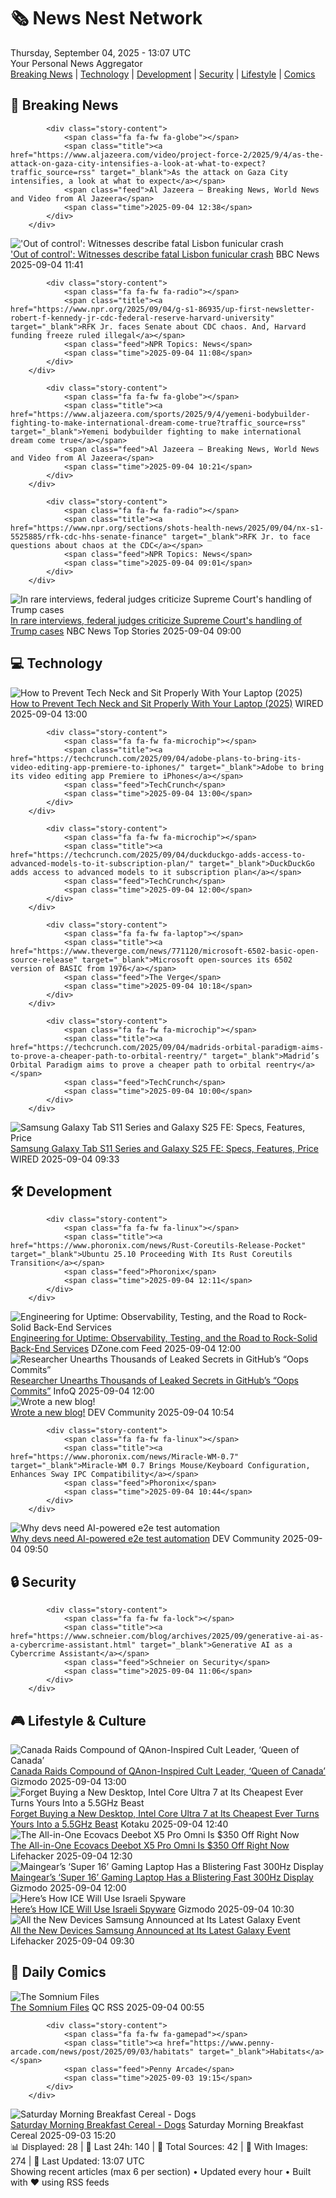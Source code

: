 <!-- Processing 54 RSS feeds at 2025-09-04 13:07:14 UTC -->
<!-- Processing: Penny Arcade -->
<!-- Processing: Poorly Drawn Lines -->
<!-- Processing: Garfield -->
<!-- Processing: Cyanide & Happiness -->
<!-- Processing: Questionable Content -->
<!-- Processing: Dinosaur Comics -->
<!-- Processing: Al Jazeera Breaking News -->
<!-- Processing: NPR News -->
<!-- Processing: CBC News -->
<!-- Error processing https://rss.cbc.ca/lineup/topstories.xml: The read operation timed out -->
<!-- Processing: Reuters Top News -->
<!-- Processing: Reuters World News -->
<!-- Processing: Associated Press Breaking -->
<!-- Processing: NBC News Breaking -->
<!-- Processing: TechCrunch -->
<!-- Processing: O'Reilly Radar -->
<!-- Processing: WIRED -->
<!-- Processing: Lobsters Python -->
<!-- Processing: StackOverflow Blog -->
<!-- Processing: Phoronix Linux News -->
<!-- Processing: It's FOSS -->
<!-- Error processing https://itsfoss.com/rss/: The read operation timed out -->
<!-- Processing: Red Hat Blog -->
<!-- Processing: Ubuntu Blog -->
<!-- Processing: InfoQ -->
<!-- Processing: DZone -->
<!-- Processing: Martin Fowler -->
<!-- Processing: Coding Horror -->
<!-- Processing: The Pragmatic Engineer -->
<!-- Processing: Lifehacker -->
<!-- Processing: Gizmodo -->
<!-- Processing: Kotaku -->
<!-- Generated 10 new posts out of 30 feeds processed -->
<div class="newspaper-header">
    <h1 class="newspaper-title">🗞️ News Nest Network</h1>
    <div class="newspaper-date">Thursday, September 04, 2025 - 13:07 UTC</div>
    <div class="newspaper-subtitle">Your Personal News Aggregator</div>
</div>

<div class="newspaper-nav">
    <a href="#breaking">Breaking News</a> |
    <a href="#tech">Technology</a> |
    <a href="#dev">Development</a> |
    <a href="#security">Security</a> |
    <a href="#lifestyle">Lifestyle</a> |
    <a href="#webcomics">Comics</a>
</div>

<div class="news-section breaking-news" id="breaking">
<h2 class="section-header">🚨 Breaking News</h2>
<div class="stories-container">
<div class="story">
            
            <div class="story-content">
                <span class="fa fa-fw fa-globe"></span>
                <span class="title"><a href="https://www.aljazeera.com/video/project-force-2/2025/9/4/as-the-attack-on-gaza-city-intensifies-a-look-at-what-to-expect?traffic_source=rss" target="_blank">As the attack on Gaza City intensifies, a look at what to expect</a></span>
                <span class="feed">Al Jazeera – Breaking News, World News and Video from Al Jazeera</span>
                <span class="time">2025-09-04 12:38</span>
            </div>
        </div>
<div class="story">
            <img src="https://ichef.bbci.co.uk/ace/standard/240/cpsprodpb/2995/live/a2f7f230-8976-11f0-bdd3-7be793555c9e.jpg" alt="&#x27;Out of control&#x27;: Witnesses describe fatal Lisbon funicular crash" class="story-image" loading="lazy" onerror="this.style.display='none'">
            <div class="story-content">
                <span class="fa fa-fw fa-earth-americas"></span>
                <span class="title"><a href="https://www.bbc.com/news/articles/c20v4g71zrpo?at_medium=RSS&at_campaign=rss" target="_blank">&#x27;Out of control&#x27;: Witnesses describe fatal Lisbon funicular crash</a></span>
                <span class="feed">BBC News</span>
                <span class="time">2025-09-04 11:41</span>
            </div>
        </div>
<div class="story">
            
            <div class="story-content">
                <span class="fa fa-fw fa-radio"></span>
                <span class="title"><a href="https://www.npr.org/2025/09/04/g-s1-86935/up-first-newsletter-robert-f-kennedy-jr-cdc-federal-reserve-harvard-university" target="_blank">RFK Jr. faces Senate about CDC chaos. And, Harvard funding freeze ruled illegal</a></span>
                <span class="feed">NPR Topics: News</span>
                <span class="time">2025-09-04 11:08</span>
            </div>
        </div>
<div class="story">
            
            <div class="story-content">
                <span class="fa fa-fw fa-globe"></span>
                <span class="title"><a href="https://www.aljazeera.com/sports/2025/9/4/yemeni-bodybuilder-fighting-to-make-international-dream-come-true?traffic_source=rss" target="_blank">Yemeni bodybuilder fighting to make international dream come true</a></span>
                <span class="feed">Al Jazeera – Breaking News, World News and Video from Al Jazeera</span>
                <span class="time">2025-09-04 10:21</span>
            </div>
        </div>
<div class="story">
            
            <div class="story-content">
                <span class="fa fa-fw fa-radio"></span>
                <span class="title"><a href="https://www.npr.org/sections/shots-health-news/2025/09/04/nx-s1-5525885/rfk-cdc-hhs-senate-finance" target="_blank">RFK Jr. to face questions about chaos at the CDC</a></span>
                <span class="feed">NPR Topics: News</span>
                <span class="time">2025-09-04 09:01</span>
            </div>
        </div>
<div class="story">
            <img src="https://media-cldnry.s-nbcnews.com/image/upload/t_fit_1500w/rockcms/2025-08/250815SCOTUSvJudgesBernis-jg-ef3ad9.jpg" alt="In rare interviews, federal judges criticize Supreme Court&#x27;s handling of Trump cases" class="story-image" loading="lazy" onerror="this.style.display='none'">
            <div class="story-content">
                <span class="fa fa-fw fa-broadcast-tower"></span>
                <span class="title"><a href="https://www.nbcnews.com/politics/supreme-court/supreme-court-trump-cases-federal-judges-criticize-rcna221775" target="_blank">In rare interviews, federal judges criticize Supreme Court&#x27;s handling of Trump cases</a></span>
                <span class="feed">NBC News Top Stories</span>
                <span class="time">2025-09-04 09:00</span>
            </div>
        </div>
</div>
</div>
<div class="news-section tech-news" id="tech">
<h2 class="section-header">💻 Technology</h2>
<div class="stories-container">
<div class="story">
            <img src="https://media.wired.com/photos/68b9081ae373495282bf2c1a/master/pass/Ergonomic%20Experts%20Convinced%20Me%20I%E2%80%99ve%20Been%20Using%20Laptops%20All%20Wrong.png" alt="How to Prevent Tech Neck and Sit Properly With Your Laptop (2025)" class="story-image" loading="lazy" onerror="this.style.display='none'">
            <div class="story-content">
                <span class="fa fa-fw fa-bolt"></span>
                <span class="title"><a href="https://www.wired.com/story/ergonomic-experts-convinced-me-ive-been-using-laptops-all-wrong/" target="_blank">How to Prevent Tech Neck and Sit Properly With Your Laptop (2025)</a></span>
                <span class="feed">WIRED</span>
                <span class="time">2025-09-04 13:00</span>
            </div>
        </div>
<div class="story">
            
            <div class="story-content">
                <span class="fa fa-fw fa-microchip"></span>
                <span class="title"><a href="https://techcrunch.com/2025/09/04/adobe-plans-to-bring-its-video-editing-app-premiere-to-iphones/" target="_blank">Adobe to bring its video editing app Premiere to iPhones</a></span>
                <span class="feed">TechCrunch</span>
                <span class="time">2025-09-04 13:00</span>
            </div>
        </div>
<div class="story">
            
            <div class="story-content">
                <span class="fa fa-fw fa-microchip"></span>
                <span class="title"><a href="https://techcrunch.com/2025/09/04/duckduckgo-adds-access-to-advanced-models-to-it-subscription-plan/" target="_blank">DuckDuckGo adds access to advanced models to it subscription plan</a></span>
                <span class="feed">TechCrunch</span>
                <span class="time">2025-09-04 12:00</span>
            </div>
        </div>
<div class="story">
            
            <div class="story-content">
                <span class="fa fa-fw fa-laptop"></span>
                <span class="title"><a href="https://www.theverge.com/news/771120/microsoft-6502-basic-open-source-release" target="_blank">Microsoft open-sources its 6502 version of BASIC from 1976</a></span>
                <span class="feed">The Verge</span>
                <span class="time">2025-09-04 10:18</span>
            </div>
        </div>
<div class="story">
            
            <div class="story-content">
                <span class="fa fa-fw fa-microchip"></span>
                <span class="title"><a href="https://techcrunch.com/2025/09/04/madrids-orbital-paradigm-aims-to-prove-a-cheaper-path-to-orbital-reentry/" target="_blank">Madrid’s Orbital Paradigm aims to prove a cheaper path to orbital reentry</a></span>
                <span class="feed">TechCrunch</span>
                <span class="time">2025-09-04 10:00</span>
            </div>
        </div>
<div class="story">
            <img src="https://media.wired.com/photos/68b89f6d067ebbd2a720d73c/master/pass/Samsung%20Galaxy%20Tab%20S11%20Ultra%20SOURCE%20Julian%20Chokkattu.jpg" alt="Samsung Galaxy Tab S11 Series and Galaxy S25 FE: Specs, Features, Price" class="story-image" loading="lazy" onerror="this.style.display='none'">
            <div class="story-content">
                <span class="fa fa-fw fa-bolt"></span>
                <span class="title"><a href="https://www.wired.com/story/samsungs-galaxy-tab-s11-series-and-galaxy-s25-fe/" target="_blank">Samsung Galaxy Tab S11 Series and Galaxy S25 FE: Specs, Features, Price</a></span>
                <span class="feed">WIRED</span>
                <span class="time">2025-09-04 09:33</span>
            </div>
        </div>
</div>
</div>
<div class="news-section dev-news" id="dev">
<h2 class="section-header">🛠️ Development</h2>
<div class="stories-container">
<div class="story">
            
            <div class="story-content">
                <span class="fa fa-fw fa-linux"></span>
                <span class="title"><a href="https://www.phoronix.com/news/Rust-Coreutils-Release-Pocket" target="_blank">Ubuntu 25.10 Proceeding With Its Rust Coreutils Transition</a></span>
                <span class="feed">Phoronix</span>
                <span class="time">2025-09-04 12:11</span>
            </div>
        </div>
<div class="story">
            <img src="https://dz2cdn1.dzone.com/thumbnail?fid=18595085&w=600" alt="Engineering for Uptime: Observability, Testing, and the Road to Rock-Solid Back-End Services" class="story-image" loading="lazy" onerror="this.style.display='none'">
            <div class="story-content">
                <span class="fa fa-fw fa-newspaper"></span>
                <span class="title"><a href="https://dzone.com/articles/observability-testing-backend-reliability" target="_blank">Engineering for Uptime: Observability, Testing, and the Road to Rock-Solid Back-End Services</a></span>
                <span class="feed">DZone.com Feed</span>
                <span class="time">2025-09-04 12:00</span>
            </div>
        </div>
<div class="story">
            <img src="https://res.infoq.com/news/2025/09/github-leaked-secrets/en/headerimage/generatedHeaderImage-1756909233583.jpg" alt="Researcher Unearths Thousands of Leaked Secrets in GitHub’s “Oops Commits”" class="story-image" loading="lazy" onerror="this.style.display='none'">
            <div class="story-content">
                <span class="fa fa-fw fa-info-circle"></span>
                <span class="title"><a href="https://www.infoq.com/news/2025/09/github-leaked-secrets/?utm_campaign=infoq_content&utm_source=infoq&utm_medium=feed&utm_term=global" target="_blank">Researcher Unearths Thousands of Leaked Secrets in GitHub’s “Oops Commits”</a></span>
                <span class="feed">InfoQ</span>
                <span class="time">2025-09-04 12:00</span>
            </div>
        </div>
<div class="story">
            <img src="https://media2.dev.to/dynamic/image/width=800%2Cheight=%2Cfit=scale-down%2Cgravity=auto%2Cformat=auto/https%3A%2F%2Fdev-to-uploads.s3.amazonaws.com%2Fuploads%2Forganization%2Fprofile_image%2F10935%2F5e6a0e22-733f-4582-8243-d0dfdbc47bba.png" alt="Wrote a new blog!" class="story-image" loading="lazy" onerror="this.style.display='none'">
            <div class="story-content">
                <span class="fa fa-fw fa-code"></span>
                <span class="title"><a href="https://dev.to/rinkiyakedad/wrote-a-new-blog-4d9c" target="_blank">Wrote a new blog!</a></span>
                <span class="feed">DEV Community</span>
                <span class="time">2025-09-04 10:54</span>
            </div>
        </div>
<div class="story">
            
            <div class="story-content">
                <span class="fa fa-fw fa-linux"></span>
                <span class="title"><a href="https://www.phoronix.com/news/Miracle-WM-0.7" target="_blank">Miracle-WM 0.7 Brings Mouse/Keyboard Configuration, Enhances Sway IPC Compatibility</a></span>
                <span class="feed">Phoronix</span>
                <span class="time">2025-09-04 10:44</span>
            </div>
        </div>
<div class="story">
            <img src="https://media2.dev.to/dynamic/image/width=800%2Cheight=%2Cfit=scale-down%2Cgravity=auto%2Cformat=auto/https%3A%2F%2Fdev-to-uploads.s3.amazonaws.com%2Fuploads%2Farticles%2F3n36r9n0bvmohw9slg3n.png" alt="Why devs need AI-powered e2e test automation" class="story-image" loading="lazy" onerror="this.style.display='none'">
            <div class="story-content">
                <span class="fa fa-fw fa-code"></span>
                <span class="title"><a href="https://dev.to/daniel-octomind/why-devs-need-ai-powered-e2e-test-automation-2ded" target="_blank">Why devs need AI-powered e2e test automation</a></span>
                <span class="feed">DEV Community</span>
                <span class="time">2025-09-04 09:50</span>
            </div>
        </div>
</div>
</div>
<div class="news-section security-news" id="security">
<h2 class="section-header">🔒 Security</h2>
<div class="stories-container">
<div class="story">
            
            <div class="story-content">
                <span class="fa fa-fw fa-lock"></span>
                <span class="title"><a href="https://www.schneier.com/blog/archives/2025/09/generative-ai-as-a-cybercrime-assistant.html" target="_blank">Generative AI as a Cybercrime Assistant</a></span>
                <span class="feed">Schneier on Security</span>
                <span class="time">2025-09-04 11:06</span>
            </div>
        </div>
</div>
</div>
<div class="news-section lifestyle-news" id="lifestyle">
<h2 class="section-header">🎮 Lifestyle & Culture</h2>
<div class="stories-container">
<div class="story">
            <img src="https://gizmodo.com/app/uploads/2025/09/queen_of_canada_arrested.jpg" alt="Canada Raids Compound of QAnon-Inspired Cult Leader, ‘Queen of Canada’" class="story-image" loading="lazy" onerror="this.style.display='none'">
            <div class="story-content">
                <span class="fa fa-fw fa-computer"></span>
                <span class="title"><a href="https://gizmodo.com/canada-raids-compound-of-qanon-inspired-cult-leader-queen-of-canada-2000653204" target="_blank">Canada Raids Compound of QAnon-Inspired Cult Leader, ‘Queen of Canada’</a></span>
                <span class="feed">Gizmodo</span>
                <span class="time">2025-09-04 13:00</span>
            </div>
        </div>
<div class="story">
            <img src="https://kotaku.com/app/uploads/2025/09/Intel-Core-Ultra-7-Desktop-Processor-265K-20-cores-8-P-cores-12-E-cores-up-to-5.5-GHz.jpg" alt="Forget Buying a New Desktop, Intel Core Ultra 7 at Its Cheapest Ever Turns Yours Into a 5.5GHz Beast" class="story-image" loading="lazy" onerror="this.style.display='none'">
            <div class="story-content">
                <span class="fa fa-fw fa-gamepad"></span>
                <span class="title"><a href="https://kotaku.com/forget-buying-a-new-desktop-intel-core-ultra-7-at-its-cheapest-ever-turns-yours-into-a-5-5ghz-beast-2000622783" target="_blank">Forget Buying a New Desktop, Intel Core Ultra 7 at Its Cheapest Ever Turns Yours Into a 5.5GHz Beast</a></span>
                <span class="feed">Kotaku</span>
                <span class="time">2025-09-04 12:40</span>
            </div>
        </div>
<div class="story">
            <img src="https://lifehacker.com/imagery/articles/01K49PQV9EMFES925BT2XBV20J/hero-image.png" alt="The All-in-One Ecovacs Deebot X5 Pro Omni Is $350 Off Right Now" class="story-image" loading="lazy" onerror="this.style.display='none'">
            <div class="story-content">
                <span class="fa fa-fw fa-life-ring"></span>
                <span class="title"><a href="https://lifehacker.com/tech/ecovacs-deebot-x5-pro-omni-sale?utm_medium=RSS" target="_blank">The All-in-One Ecovacs Deebot X5 Pro Omni Is $350 Off Right Now</a></span>
                <span class="feed">Lifehacker</span>
                <span class="time">2025-09-04 12:30</span>
            </div>
        </div>
<div class="story">
            <img src="https://gizmodo.com/app/uploads/2025/09/Maingear-Super-16-Hero-1.jpg" alt="Maingear’s ‘Super 16’ Gaming Laptop Has a Blistering Fast 300Hz Display" class="story-image" loading="lazy" onerror="this.style.display='none'">
            <div class="story-content">
                <span class="fa fa-fw fa-computer"></span>
                <span class="title"><a href="https://gizmodo.com/maingears-super-16-inch-gaming-laptop-has-a-blistering-fast-300hz-display-2000651955" target="_blank">Maingear’s ‘Super 16’ Gaming Laptop Has a Blistering Fast 300Hz Display</a></span>
                <span class="feed">Gizmodo</span>
                <span class="time">2025-09-04 12:00</span>
            </div>
        </div>
<div class="story">
            <img src="https://gizmodo.com/app/uploads/2025/09/ICE.jpg" alt="Here’s How ICE Will Use Israeli Spyware" class="story-image" loading="lazy" onerror="this.style.display='none'">
            <div class="story-content">
                <span class="fa fa-fw fa-computer"></span>
                <span class="title"><a href="https://gizmodo.com/ice-israeli-spyware-2000652966" target="_blank">Here’s How ICE Will Use Israeli Spyware</a></span>
                <span class="feed">Gizmodo</span>
                <span class="time">2025-09-04 10:30</span>
            </div>
        </div>
<div class="story">
            <img src="https://lifehacker.com/imagery/articles/01K4650FX7N1F6TKG7RRY5GS5N/hero-image.jpg" alt="All the New Devices Samsung Announced at Its Latest Galaxy Event" class="story-image" loading="lazy" onerror="this.style.display='none'">
            <div class="story-content">
                <span class="fa fa-fw fa-life-ring"></span>
                <span class="title"><a href="https://lifehacker.com/tech/samsung-announces-galaxy-s25-fe?utm_medium=RSS" target="_blank">All the New Devices Samsung Announced at Its Latest Galaxy Event</a></span>
                <span class="feed">Lifehacker</span>
                <span class="time">2025-09-04 09:30</span>
            </div>
        </div>
</div>
</div>
<div class="news-section webcomics-section" id="webcomics">
<h2 class="section-header">🎨 Daily Comics</h2>
<div class="stories-container">
<div class="story">
            <img src="http://www.questionablecontent.net/comics/5650.png" alt="The Somnium Files" class="story-image" loading="lazy" onerror="this.style.display='none'">
            <div class="story-content">
                <span class="fa fa-fw fa-music"></span>
                <span class="title"><a href="http://questionablecontent.net/view.php?comic=5650" target="_blank">The Somnium Files</a></span>
                <span class="feed">QC RSS</span>
                <span class="time">2025-09-04 00:55</span>
            </div>
        </div>
<div class="story">
            
            <div class="story-content">
                <span class="fa fa-fw fa-gamepad"></span>
                <span class="title"><a href="https://www.penny-arcade.com/news/post/2025/09/03/habitats" target="_blank">Habitats</a></span>
                <span class="feed">Penny Arcade</span>
                <span class="time">2025-09-03 19:15</span>
            </div>
        </div>
<div class="story">
            <img src="https://www.smbc-comics.com/comics/1756846922-20250903 (1).png" alt="Saturday Morning Breakfast Cereal - Dogs" class="story-image" loading="lazy" onerror="this.style.display='none'">
            <div class="story-content">
                <span class="fa fa-fw fa-smile"></span>
                <span class="title"><a href="https://www.smbc-comics.com/comic/dogs-4" target="_blank">Saturday Morning Breakfast Cereal - Dogs</a></span>
                <span class="feed">Saturday Morning Breakfast Cereal</span>
                <span class="time">2025-09-03 15:20</span>
            </div>
        </div>
</div>
</div>

<div class="newspaper-footer">
    <div class="stats">
        📊 Displayed: 28 | 📅 Last 24h: 140 | 📡 Total Sources: 42 | 📸 With Images: 274 |
        🔄 Last Updated: 13:07 UTC
    </div>
    <div class="footer-note">
        Showing recent articles (max 6 per section) • Updated every hour • Built with ❤️ using RSS feeds
    </div>
</div>
